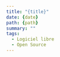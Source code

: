 ```yaml
---
title: "{title}"
date: {date}
path: {path}
summary: ""
tags: 
  - Logiciel libre
  - Open Source
---
```


